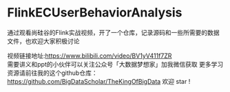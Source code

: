 # FlinkECUserBehaviorAnalysis
通过观看尚硅谷的Flink实战视频，开了一个仓库，记录源码和一些所需要的数据文件，也欢迎大家积极讨论

视频链接地址:https://www.bilibili.com/video/BV1yV411f7ZR  
需要讲义和ppt的小伙伴可以关注公众号「大数据梦想家」加我微信获取
更多学习资源请前往我的这个github仓库：
https://github.com/BigDataScholar/TheKingOfBigData  欢迎 star !
